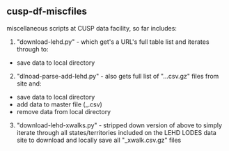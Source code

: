 ## cusp-df-miscfiles

miscellaneous scripts at CUSP data facility, so far includes:

1. "download-lehd.py" - which get's a URL's full table list and iterates through to:
  * save data to local directory
2. "dlnoad-parse-add-lehd.py" - also gets full list of "...csv.gz" files from site and:
  * save data to local directory
  * add data to master file (<dataset>_<st>.csv)
  * remove data from local directory
3. "download-lehd-xwalks.py" - stripped down version of above to simply iterate through all states/territories included on the LEHD LODES data site to download and locally save all "<st>_xwalk.csv.gz" files

